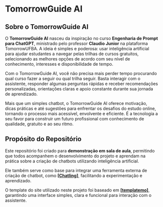 # TomorrowGuide AI

## Sobre o TomorrowGuide AI

O **TomorrowGuide AI** nasceu da inspiração no curso **Engenharia de Prompt para ChatGPT**, ministrado pelo professor **Claudio Junior** na plataforma TomorrowUFBA. A ideia é simples e poderosa: usar inteligência artificial para ajudar estudantes a navegar pelas trilhas de cursos gratuitos, selecionando as melhores opções de acordo com seu nível de conhecimento, interesses e disponibilidade de tempo.

Com o TomorrowGuide AI, você não precisa mais perder tempo procurando qual curso fazer a seguir ou qual trilha seguir. Basta interagir com o assistente, responder algumas perguntas rápidas e receber recomendações personalizadas, orientações claras e apoio constante durante sua jornada de aprendizado.

Mais que um simples chatbot, o TomorrowGuide AI oferece motivação, dicas práticas e até sugestões para enfrentar os desafios do estudo online, tornando o processo mais acessível, envolvente e eficiente. É a tecnologia a seu favor para construir um futuro profissional com conhecimento de qualidade, gratuito e ao seu ritmo.

## Propósito do Repositório

Este repositório foi criado para **demonstração em sala de aula**, permitindo que todos acompanhem o desenvolvimento do projeto e aprendam na prática sobre a criação de chatbots utilizando inteligência artificial.  

Ele também serve como base para integrar uma ferramenta externa de criação de chatbot, como **[[Chatling](https://chatling.ai/)]**, facilitando a experimentação e aprendizado.  

O template do site utilizado neste projeto foi baseado em **[[templatemo](https://templatemo.com/)]**, garantindo uma interface simples, clara e funcional para interação com o assistente.
